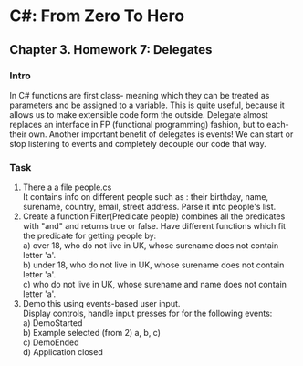 # C#: From Zero To Hero
## Chapter 3. Homework 7: Delegates

### Intro
In C# functions are first class- meaning which they can be treated as parameters and be assigned to a variable.
This is quite useful, because it allows us to make extensible code form the outside.
Delegate almost replaces an interface in FP (functional programming) fashion, but to each- their own.
Another important benefit of delegates is events! We can start or stop listening to events and completely
decouple our code that way.

### Task
1) There a a file people.cs  
It contains info on different people such as : 
their birthday, name, surename, country, email, street address.
Parse it into people's list.  
2) Create a function Filter(Predicate<Person> people) combines all the predicates with "and" 
and returns true or false. Have different functions which fit the predicate for getting people by:   
a) over 18, who do not live in UK, whose surename does not contain letter 'a'.  
b) under 18,  who do not live in UK, whose surename does not contain letter 'a'.  
c) who do not live in UK, whose surename and name does not contain letter 'a'.  
3) Demo this using events-based user input.  
Display controls, handle input presses for for the following events:  
a) DemoStarted  
b) Example selected (from 2) a, b, c)  
c) DemoEnded  
d) Application closed



 

 

